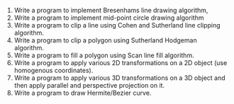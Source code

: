 1) Write a program to implement Bresenhams line drawing algorithm,
2) Write a program to implement mid-point circle drawing algorithm
3) Write a program to clip a line using Cohen and Sutherland line clipping algorithm.
4) Write a program to clip a polygon using Sutherland Hodgeman algorithm.
5) Write a program to fill a polygon using Scan line fill algorithm.
6) Write a program to apply various 2D transformations on a 2D object (use homogenous coordinates).
7) Write a program to apply various 3D transformations on a 3D object and then apply parallel and perspective projection on it.
8) Write a program to draw Hermite/Bezier curve.






